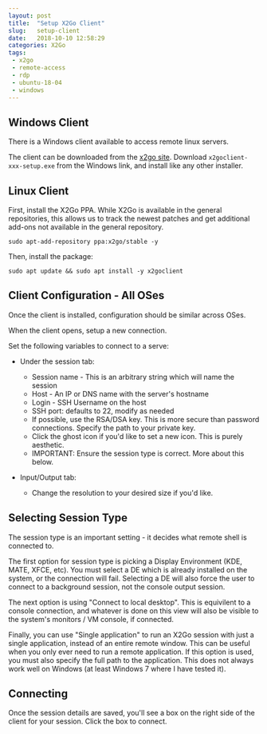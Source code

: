 ```yaml
---
layout: post
title:  "Setup X2Go Client"
slug:   setup-client
date:   2018-10-10 12:58:29
categories: X2Go
tags: 
 - x2go
 - remote-access
 - rdp
 - ubuntu-18-04
 - windows
---
```


## Windows Client

There is a Windows client available to access remote linux servers.

The client can be downloaded from the [x2go site](https://wiki.x2go.org/doku.php/doc:installation:x2goclient).
Download `x2goclient-xxx-setup.exe` from the Windows link, and install like any other installer.

## Linux Client

First, install the X2Go PPA. While X2Go is available in the general repositories, this allows us to track the
newest patches and get additional add-ons not available in the general repository.

```
sudo apt-add-repository ppa:x2go/stable -y
```

Then, install the package:

```
sudo apt update && sudo apt install -y x2goclient
```

## Client Configuration - All OSes

Once the client is installed, configuration should be similar across OSes.

When the client opens, setup a new connection.

Set the following variables to connect to a serve:

 * Under the session tab:
   * Session name - This is an arbitrary string which will name the session
   * Host - An IP or DNS name with the server's hostname
   * Login - SSH Username on the host
   * SSH port: defaults to 22, modify as needed
   * If possible, use the RSA/DSA key. This is more secure than password connections. Specify the path
     to your private key.
   * Click the ghost icon if you'd like to set a new icon. This is purely aesthetic.
   * IMPORTANT: Ensure the session type is correct. More about this below.

 * Input/Output tab: 
   * Change the resolution to your desired size if you'd like.
	

## Selecting Session Type

The session type is an important setting - it decides what remote shell is connected to.

The first option for session type is picking a Display Environment (KDE, MATE, XFCE, etc). You must select
a DE which is already installed on the system, or the connection will fail. Selecting a DE will also force 
the user to connect to a background session, not the console output session.

The next option is using "Connect to local desktop". This is equivilent to a console connection, and
whatever is done on this view will also be visible to the system's monitors / VM console, if connected.

Finally, you can use "Single application" to run an X2Go session with just a single application, instead
of an entire remote window. This can be useful when you only ever need to run a remote application. If
this option is used, you must also specify the full path to the application. This does not always work well
on Windows (at least Windows 7 where I have tested it).

## Connecting

Once the session details are saved, you'll see a box on the right side of the client for your session.
Click the box to connect.
